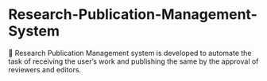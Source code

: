 # Research-Publication-Management-System
 Research Publication Management system is developed to automate the task of receiving the user’s work and publishing the same by the approval of reviewers and editors.
